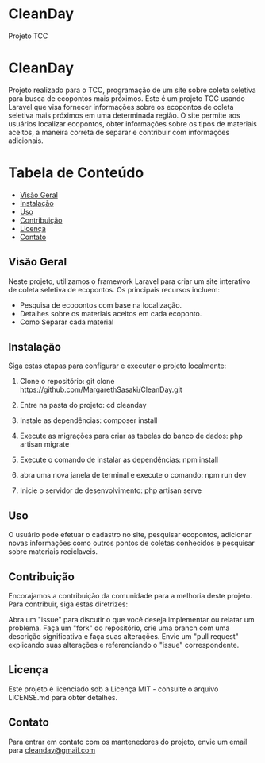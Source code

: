 # CleanDay
Projeto TCC

# CleanDay

Projeto realizado para o TCC, programação de um site sobre coleta seletiva para busca de ecopontos mais próximos.
Este é um projeto TCC usando Laravel que visa fornecer informações sobre os ecopontos de coleta seletiva mais próximos em uma determinada região. O site permite aos usuários localizar ecopontos, obter informações sobre os tipos de materiais aceitos, a maneira correta de separar e contribuir com informações adicionais.


# Tabela de Conteúdo

- [Visão Geral](#visão-geral)
- [Instalação](#instalação)
- [Uso](#uso)
- [Contribuição](#contribuição)
- [Licença](#Licença)
- [Contato](#Contato)

## Visão Geral

Neste projeto, utilizamos o framework Laravel para criar um site interativo de coleta seletiva de ecopontos. Os principais recursos incluem:

- Pesquisa de ecopontos com base na localização.
- Detalhes sobre os materiais aceitos em cada ecoponto.
- Como Separar cada material

## Instalação

Siga estas etapas para configurar e executar o projeto localmente:

1. Clone o repositório:
git clone https://github.com/MargarethSasaki/CleanDay.git

2. Entre na pasta do projeto:
cd cleanday

3. Instale as dependências:
composer install

4. Execute as migrações para criar as tabelas do banco de dados:
php artisan migrate

5. Execute o comando de instalar as dependências:
npm install

6. abra uma nova janela de terminal e execute o comando:
npm run dev

7. Inicie o servidor de desenvolvimento:
php artisan serve

## Uso

O usuário pode efetuar o cadastro no site, pesquisar ecopontos, adicionar novas informações como outros pontos de coletas conhecidos e pesquisar sobre materiais reciclaveis.

## Contribuição

Encorajamos a contribuição da comunidade para a melhoria deste projeto. Para contribuir, siga estas diretrizes:

Abra um "issue" para discutir o que você deseja implementar ou relatar um problema.
Faça um "fork" do repositório, crie uma branch com uma descrição significativa e faça suas alterações.
Envie um "pull request" explicando suas alterações e referenciando o "issue" correspondente.

## Licença
Este projeto é licenciado sob a Licença MIT - consulte o arquivo LICENSE.md para obter detalhes.

## Contato
Para entrar em contato com os mantenedores do projeto, envie um email para cleanday@gmail.com


 
